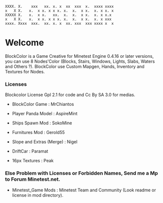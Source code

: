     XXXX. X.    xxx   xx. x. x  xx  xxx  x.  xxxx xxxx
    x   X X.   x.  x x. x x x. x.  x.  x x.  x. x x. x
    XXXXX X.   x.  x x.   xx.  x.  x.  x x.  x. x x.x 
    x   X X.   x.  x x. x x x. x.  x.  x x.  x. x xxx
    xxxx. Xxxx  xxx.  xx. x. x  xx. xxx  xxx xxxx x  x

# Welcome

BlockColor is a Game Creative for Minetest Engine 0.4.16 or later versions, you can use 8 Nodes'Color (Blocks, Stairs, Windows, Lights, Slabs, Waters and Others ?). BlockColor use Custom Mapgen, Hands, Inventory and Textures for Nodes.

### Licenses

Blockcolor License Gpl 2.1 for code and Cc By SA 3.0 for medias.

* BlockColor Game : MrChiantos 

* Player Panda Model : AspireMint
* Ships Spawn Mod : SokoMine
* Furnitures Mod : Gerold55
* Slope and Extras (Merge) : Nigel 
* DriftCar : Paramat
* 16px Textures : Peak


### Else Problem with Licenses or Forbidden Names, Send me a Mp to Forum Minetest.net.


* Minetest_Game Mods :  Minetest Team and Community (Look readme or license in mod directory).
